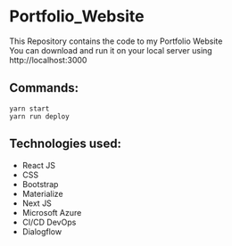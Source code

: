 # Portfolio_Website
This Repository contains the code to my Portfolio Website <br>
You can download and run it on your local server using http://localhost:3000

## Commands:
```
yarn start
yarn run deploy
```

## Technologies used:
- React JS
- CSS
- Bootstrap
- Materialize
- Next JS
- Microsoft Azure
- CI/CD DevOps
- Dialogflow
